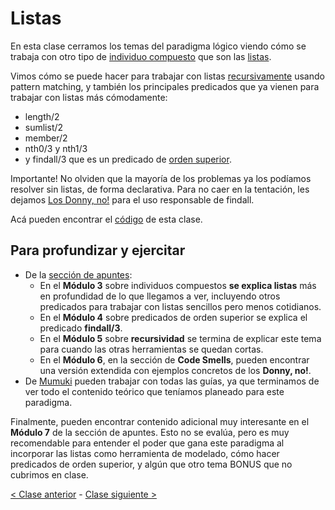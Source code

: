 # Listas

En esta clase cerramos los temas del paradigma lógico viendo cómo se trabaja con otro tipo de [individuo compuesto](http://wiki.uqbar.org/wiki/articles/paradigma-logico---individuos-compuestos.html) que son las [listas](http://wiki.uqbar.org/wiki/articles/paradigma-logico---listas.html).

Vimos cómo se puede hacer para trabajar con listas [recursivamente](http://wiki.uqbar.org/wiki/articles/recursividad-en-logico.html) usando pattern matching, y también los principales predicados que ya vienen para trabajar con listas más cómodamente:
- length/2
- sumlist/2
- member/2
- nth0/3 y nth1/3
- y findall/3 que es un predicado de [orden superior](http://wiki.uqbar.org/wiki/articles/orden-superior.html).

Importante! No olviden que la mayoría de los problemas ya los podíamos resolver sin listas, de forma declarativa. Para no caer en la tentación, les dejamos [Los Donny, no!](https://docs.google.com/presentation/d/e/2PACX-1vSKFGF0920302VpDPVrnRKez_O_wjgDg4_cssbsH3G4RBt7sTKEfl5KnUVchASdH4tnW9Hx8pGHUpdu/embed?start=false&loop=false&delayms=60000) para el uso responsable de findall.

Acá pueden encontrar el [código](https://github.com/pdep-mit/ejemplos-de-clase-prolog/blob/master/clase5.pl) de esta clase.

## Para profundizar y ejercitar

- De la [sección de apuntes](http://www.pdep.com.ar/material/apuntes):
  - En el **Módulo 3** sobre individuos compuestos **se explica listas** más en profundidad de lo que llegamos a ver, incluyendo otros predicados para trabajar con listas sencillos pero menos cotidianos.
  - En el **Módulo 4** sobre predicados de orden superior se explica el predicado **findall/3**.
  - En el **Módulo 5** sobre **recursividad** se termina de explicar este tema para cuando las otras herramientas se quedan cortas.
  - En el **Módulo 6**, en la sección de **Code Smells**, pueden encontrar una versión extendida con ejemplos concretos de los **Donny, no!**.
- De [Mumuki](https://mumuki.io/chapters/8-programacion-logica) pueden trabajar con todas las guías, ya que terminamos de ver todo el contenido teórico que teníamos planeado para este paradigma.

Finalmente, pueden encontrar contenido adicional muy interesante en el **Módulo 7** de la sección de apuntes. Esto no se evalúa, pero es muy recomendable para entender el poder que gana este paradigma al incorporar las listas como herramienta de modelado, cómo hacer predicados de orden superior, y algún que otro tema BONUS que no cubrimos en clase.

[< Clase anterior](https://github.com/pdep-mit/bitacora-de-clase/blob/master/clase-14.md) - [Clase siguiente >](https://github.com/pdep-mit/bitacora-de-clase/blob/master/clase-16.md)
